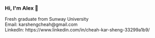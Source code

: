### Hi, I'm Alex 👋

<!--
**Alexk0309/Alexk0309** is a ✨ _special_ ✨ repository because its `README.md` (this file) appears on your GitHub profile.

Here are some ideas to get you started:

- 🔭 I’m currently working on ...
- 🌱 I’m currently learning ...
- 👯 I’m looking to collaborate on ...
- 🤔 I’m looking for help with ...
- 💬 Ask me about ...
- 📫 How to reach me: ...
- 😄 Pronouns: ...
- ⚡ Fun fact: ...
-->

<p>Fresh graduate from Sunway University<br>Email: karshengcheah@gmail.com<br>LinkedIn: https://www.linkedin.com/in/cheah-kar-sheng-33299a1b9/</p>
